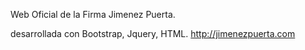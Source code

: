 Web Oficial de la Firma Jimenez Puerta.

desarrollada con Bootstrap, Jquery, HTML. http://jimenezpuerta.com
